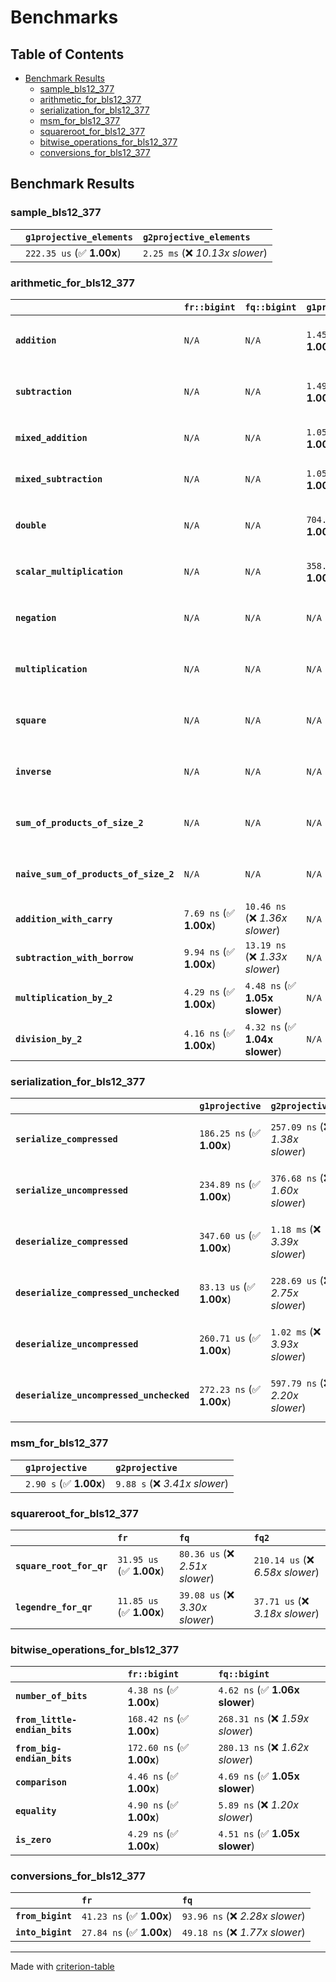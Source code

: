 # Benchmarks

## Table of Contents

- [Benchmark Results](#benchmark-results)
    - [sample_bls12_377](#sample_bls12_377)
    - [arithmetic_for_bls12_377](#arithmetic_for_bls12_377)
    - [serialization_for_bls12_377](#serialization_for_bls12_377)
    - [msm_for_bls12_377](#msm_for_bls12_377)
    - [squareroot_for_bls12_377](#squareroot_for_bls12_377)
    - [bitwise_operations_for_bls12_377](#bitwise_operations_for_bls12_377)
    - [conversions_for_bls12_377](#conversions_for_bls12_377)

## Benchmark Results

### sample_bls12_377

|        | `g1projective_elements`          | `g2projective_elements`           |
|:-------|:---------------------------------|:--------------------------------- |
|        | `222.35 us` (✅ **1.00x**)        | `2.25 ms` (❌ *10.13x slower*)     |

### arithmetic_for_bls12_377

|                                       | `fr::bigint`            | `fq::bigint`                    | `g1projective`            | `g2projective`                 | `fq2`                             | `fq12`                            | `fq`                             | `fr`                               |
|:--------------------------------------|:------------------------|:--------------------------------|:--------------------------|:-------------------------------|:----------------------------------|:----------------------------------|:---------------------------------|:---------------------------------- |
| **`addition`**                        | `N/A`                   | `N/A`                           | `1.45 us` (✅ **1.00x**)   | `5.50 us` (❌ *3.79x slower*)   | `30.09 ns` (🚀 **48.27x faster**)  | `248.09 ns` (🚀 **5.86x faster**)  | `22.73 ns` (🚀 **63.89x faster**) | `10.20 ns` (🚀 **142.36x faster**)  |
| **`subtraction`**                     | `N/A`                   | `N/A`                           | `1.49 us` (✅ **1.00x**)   | `5.65 us` (❌ *3.79x slower*)   | `33.07 ns` (🚀 **45.01x faster**)  | `246.49 ns` (🚀 **6.04x faster**)  | `18.37 ns` (🚀 **81.04x faster**) | `12.35 ns` (🚀 **120.57x faster**)  |
| **`mixed_addition`**                  | `N/A`                   | `N/A`                           | `1.05 us` (✅ **1.00x**)   | `4.13 us` (❌ *3.92x slower*)   | `N/A`                             | `N/A`                             | `N/A`                            | `N/A`                              |
| **`mixed_subtraction`**               | `N/A`                   | `N/A`                           | `1.05 us` (✅ **1.00x**)   | `4.01 us` (❌ *3.80x slower*)   | `N/A`                             | `N/A`                             | `N/A`                            | `N/A`                              |
| **`double`**                          | `N/A`                   | `N/A`                           | `704.00 ns` (✅ **1.00x**) | `2.53 us` (❌ *3.59x slower*)   | `16.94 ns` (🚀 **41.56x faster**)  | `197.19 ns` (🚀 **3.57x faster**)  | `12.87 ns` (🚀 **54.72x faster**) | `6.10 ns` (🚀 **115.42x faster**)   |
| **`scalar_multiplication`**           | `N/A`                   | `N/A`                           | `358.99 us` (✅ **1.00x**) | `1.27 ms` (❌ *3.55x slower*)   | `N/A`                             | `N/A`                             | `N/A`                            | `N/A`                              |
| **`negation`**                        | `N/A`                   | `N/A`                           | `N/A`                     | `N/A`                          | `26.63 ns` (❌ *3.87x slower*)     | `165.53 ns` (❌ *24.05x slower*)   | `22.90 ns` (❌ *3.33x slower*)    | `6.88 ns` (✅ **1.00x**)            |
| **`multiplication`**                  | `N/A`                   | `N/A`                           | `N/A`                     | `N/A`                          | `322.76 ns` (❌ *7.06x slower*)    | `7.86 us` (❌ *172.10x slower*)    | `81.35 ns` (❌ *1.78x slower*)    | `45.69 ns` (✅ **1.00x**)           |
| **`square`**                          | `N/A`                   | `N/A`                           | `N/A`                     | `N/A`                          | `299.43 ns` (❌ *7.93x slower*)    | `5.70 us` (❌ *151.04x slower*)    | `71.68 ns` (❌ *1.90x slower*)    | `37.74 ns` (✅ **1.00x**)           |
| **`inverse`**                         | `N/A`                   | `N/A`                           | `N/A`                     | `N/A`                          | `16.44 us` (❌ *2.36x slower*)     | `29.29 us` (❌ *4.21x slower*)     | `15.29 us` (❌ *2.20x slower*)    | `6.96 us` (✅ **1.00x**)            |
| **`sum_of_products_of_size_2`**       | `N/A`                   | `N/A`                           | `N/A`                     | `N/A`                          | `703.30 ns` (❌ *11.49x slower*)   | `17.53 us` (❌ *286.52x slower*)   | `141.00 ns` (❌ *2.30x slower*)   | `61.19 ns` (✅ **1.00x**)           |
| **`naive_sum_of_products_of_size_2`** | `N/A`                   | `N/A`                           | `N/A`                     | `N/A`                          | `678.28 ns` (❌ *7.34x slower*)    | `16.25 us` (❌ *175.97x slower*)   | `183.50 ns` (❌ *1.99x slower*)   | `92.37 ns` (✅ **1.00x**)           |
| **`addition_with_carry`**             | `7.69 ns` (✅ **1.00x**) | `10.46 ns` (❌ *1.36x slower*)   | `N/A`                     | `N/A`                          | `N/A`                             | `N/A`                             | `N/A`                            | `N/A`                              |
| **`subtraction_with_borrow`**         | `9.94 ns` (✅ **1.00x**) | `13.19 ns` (❌ *1.33x slower*)   | `N/A`                     | `N/A`                          | `N/A`                             | `N/A`                             | `N/A`                            | `N/A`                              |
| **`multiplication_by_2`**             | `4.29 ns` (✅ **1.00x**) | `4.48 ns` (✅ **1.05x slower**)  | `N/A`                     | `N/A`                          | `N/A`                             | `N/A`                             | `N/A`                            | `N/A`                              |
| **`division_by_2`**                   | `4.16 ns` (✅ **1.00x**) | `4.32 ns` (✅ **1.04x slower**)  | `N/A`                     | `N/A`                          | `N/A`                             | `N/A`                             | `N/A`                            | `N/A`                              |

### serialization_for_bls12_377

|                                          | `g1projective`            | `g2projective`                   | `fr`                               | `fq`                                | `fq2`                               | `fq12`                            |
|:-----------------------------------------|:--------------------------|:---------------------------------|:-----------------------------------|:------------------------------------|:------------------------------------|:--------------------------------- |
| **`serialize_compressed`**               | `186.25 ns` (✅ **1.00x**) | `257.09 ns` (❌ *1.38x slower*)   | `33.56 ns` (🚀 **5.55x faster**)    | `57.55 ns` (🚀 **3.24x faster**)     | `114.40 ns` (✅ **1.63x faster**)    | `714.08 ns` (❌ *3.83x slower*)    |
| **`serialize_uncompressed`**             | `234.89 ns` (✅ **1.00x**) | `376.68 ns` (❌ *1.60x slower*)   | `33.75 ns` (🚀 **6.96x faster**)    | `57.93 ns` (🚀 **4.05x faster**)     | `115.82 ns` (🚀 **2.03x faster**)    | `719.16 ns` (❌ *3.06x slower*)    |
| **`deserialize_compressed`**             | `347.60 us` (✅ **1.00x**) | `1.18 ms` (❌ *3.39x slower*)     | `62.54 ns` (🚀 **5557.96x faster**) | `119.45 ns` (🚀 **2910.03x faster**) | `273.81 ns` (🚀 **1269.49x faster**) | `1.59 us` (🚀 **219.18x faster**)  |
| **`deserialize_compressed_unchecked`**   | `83.13 us` (✅ **1.00x**)  | `228.69 us` (❌ *2.75x slower*)   | `62.23 ns` (🚀 **1335.96x faster**) | `118.99 ns` (🚀 **698.64x faster**)  | `277.34 ns` (🚀 **299.75x faster**)  | `1.56 us` (🚀 **53.13x faster**)   |
| **`deserialize_uncompressed`**           | `260.71 us` (✅ **1.00x**) | `1.02 ms` (❌ *3.93x slower*)     | `63.84 ns` (🚀 **4083.68x faster**) | `123.59 ns` (🚀 **2109.45x faster**) | `277.81 ns` (🚀 **938.47x faster**)  | `1.55 us` (🚀 **167.69x faster**)  |
| **`deserialize_uncompressed_unchecked`** | `272.23 ns` (✅ **1.00x**) | `597.79 ns` (❌ *2.20x slower*)   | `62.85 ns` (🚀 **4.33x faster**)    | `119.78 ns` (🚀 **2.27x faster**)    | `275.40 ns` (✅ **1.01x slower**)    | `1.52 us` (❌ *5.59x slower*)      |

### msm_for_bls12_377

|        | `g1projective`          | `g2projective`                 |
|:-------|:------------------------|:------------------------------ |
|        | `2.90 s` (✅ **1.00x**)  | `9.88 s` (❌ *3.41x slower*)    |

### squareroot_for_bls12_377

|                          | `fr`                     | `fq`                            | `fq2`                             |
|:-------------------------|:-------------------------|:--------------------------------|:--------------------------------- |
| **`square_root_for_qr`** | `31.95 us` (✅ **1.00x**) | `80.36 us` (❌ *2.51x slower*)   | `210.14 us` (❌ *6.58x slower*)    |
| **`legendre_for_qr`**    | `11.85 us` (✅ **1.00x**) | `39.08 us` (❌ *3.30x slower*)   | `37.71 us` (❌ *3.18x slower*)     |

### bitwise_operations_for_bls12_377

|                               | `fr::bigint`              | `fq::bigint`                      |
|:------------------------------|:--------------------------|:--------------------------------- |
| **`number_of_bits`**          | `4.38 ns` (✅ **1.00x**)   | `4.62 ns` (✅ **1.06x slower**)    |
| **`from_little-endian_bits`** | `168.42 ns` (✅ **1.00x**) | `268.31 ns` (❌ *1.59x slower*)    |
| **`from_big-endian_bits`**    | `172.60 ns` (✅ **1.00x**) | `280.13 ns` (❌ *1.62x slower*)    |
| **`comparison`**              | `4.46 ns` (✅ **1.00x**)   | `4.69 ns` (✅ **1.05x slower**)    |
| **`equality`**                | `4.90 ns` (✅ **1.00x**)   | `5.89 ns` (❌ *1.20x slower*)      |
| **`is_zero`**                 | `4.29 ns` (✅ **1.00x**)   | `4.51 ns` (✅ **1.05x slower**)    |

### conversions_for_bls12_377

|                   | `fr`                     | `fq`                             |
|:------------------|:-------------------------|:-------------------------------- |
| **`from_bigint`** | `41.23 ns` (✅ **1.00x**) | `93.96 ns` (❌ *2.28x slower*)    |
| **`into_bigint`** | `27.84 ns` (✅ **1.00x**) | `49.18 ns` (❌ *1.77x slower*)    |

---
Made with [criterion-table](https://github.com/nu11ptr/criterion-table)

